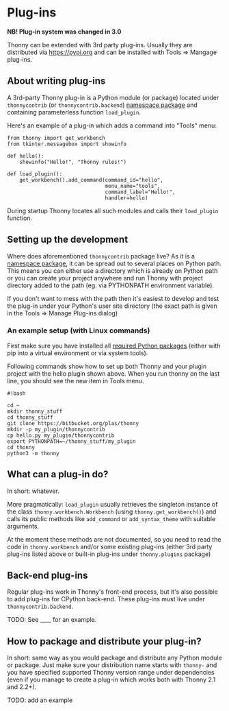 # Plug-ins

**NB! Plug-in system was changed in 3.0**

Thonny can be extended with 3rd party plug-ins. Usually they are distributed via https://pypi.org and can be installed with Tools => Mangage plug-ins.

## About writing plug-ins

A 3rd-party Thonny plug-in is a Python module (or package) located under `thonnycontrib` (or `thonnycontrib.backend`) [namespace package](https://packaging.python.org/guides/packaging-namespace-packages/) and containing parameterless function ``load_plugin``.

Here's an example of a plug-in which adds a command into "Tools" menu:

```
from thonny import get_workbench
from tkinter.messagebox import showinfo

def hello():
    showinfo("Hello!", "Thonny rules!")

def load_plugin():
    get_workbench().add_command(command_id="hello",
                                menu_name="tools",
                                command_label="Hello!",
                                handler=hello)
```

During startup Thonny locates all such modules and calls their `load_plugin` function.

## Setting up the development

Where does aforementioned `thonnycontrib` package live? As it is a [namespace package](https://packaging.python.org/guides/packaging-namespace-packages/), it can be spread out to several places on Python path. This means you can either use a directory which is already on Python path or you can create your project anywhere and run Thonny with project directory added to the path (eg. via PYTHONPATH environment variable).

If you don't want to mess with the path then it's easiest to develop and test the plug-in under your Python's user site directory (the exact path is given in the Tools => Manage Plug-ins dialog)

### An example setup (with Linux commands)

First make sure you have installed all [required Python packages](https://bitbucket.org/plas/thonny/src/master/requirements.txt?at=master&fileviewer=file-view-default) (either with pip into a virtual environment or via system tools).

Following commands show how to set up both Thonny and your plugin project with the hello plugin shown above. When you run thonny on the last line, you should see the new item in Tools menu.


```
#!bash

cd ~
mkdir thonny_stuff
cd thonny_stuff
git clone https://bitbucket.org/plas/thonny
mkdir -p my_plugin/thonnycontrib
cp hello.py my_plugin/thonnycontrib
export PYTHONPATH=~/thonny_stuff/my_plugin
cd thonny
python3 -m thonny

```



## What can a plug-in do?

In short: whatever. 

More pragmatically: ``load_plugin`` usually retrieves the singleton instance of the class ``thonny.workbench.Workbench`` (using ``thonny.get_workbench()``) and calls its public methods like ``add_command`` or ``add_syntax_theme`` with suitable arguments.

At the moment these methods are not documented, so you need to read the code in `thonny.workbench` and/or some existing plug-ins (either 3rd party plug-ins listed above or built-in plug-ins under `thonny.plugins` package)


## Back-end plug-ins

Regular plug-ins work in Thonny's front-end process, but it's also possible to add plug-ins for CPython back-end. These plug-ins must live under `thonnycontrib.backend`.

TODO: See ____ for an example.

## How to package and distribute your plug-in?

In short: same way as you would package and distribute any Python module or package. Just make sure your distribution name starts with `thonny-` and you have specified supported Thonny version range under dependencies (even if you manage to create a plug-in which works both with Thonny 2.1 and 2.2+). 

TODO: add an example